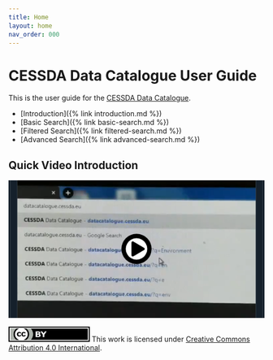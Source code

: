 ```yaml
---
title: Home
layout: home
nav_order: 000
---
```


# CESSDA Data Catalogue User Guide

This is the user guide for the [CESSDA Data Catalogue](https://datacatalogue.cessda.eu/).

* [Introduction]({% link introduction.md %})
* [Basic Search]({% link basic-search.md %})
* [Filtered Search]({% link filtered-search.md %})
* [Advanced Search]({% link advanced-search.md %})

## Quick Video Introduction

[![Video Introduction](images/user-video.png "Video Introduction")](https://twitter.com/CESSDA_Data/status/1244629200918601730)

![CC-BY-4.0](images/cc-by.svg "CC-BY-4.0")
This work is licensed under [Creative Commons Attribution 4.0 International](https://creativecommons.org/licenses/by/4.0/).
